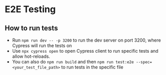 # E2E Testing

## How to run tests
- Run `npm run dev -- -p 3200` to run the dev server on port 3200, where Cypress will run the tests on
- Use `npx cypress open` to open Cypress client to run specific tests and allow hot-reloads.
- You can also do `npm run build` and then `npm run test:e2e --spec=<your_test_file_path>` to run tests in the specific file
